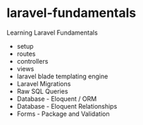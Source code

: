 # laravel-fundamentals

Learning Laravel Fundamentals
- setup
- routes
- controllers
- views
- laravel blade templating engine
- Laravel Migrations
- Raw SQL Queries
- Database - Eloquent / ORM
- Database - Eloquent Relationships
- Forms - Package and Validation